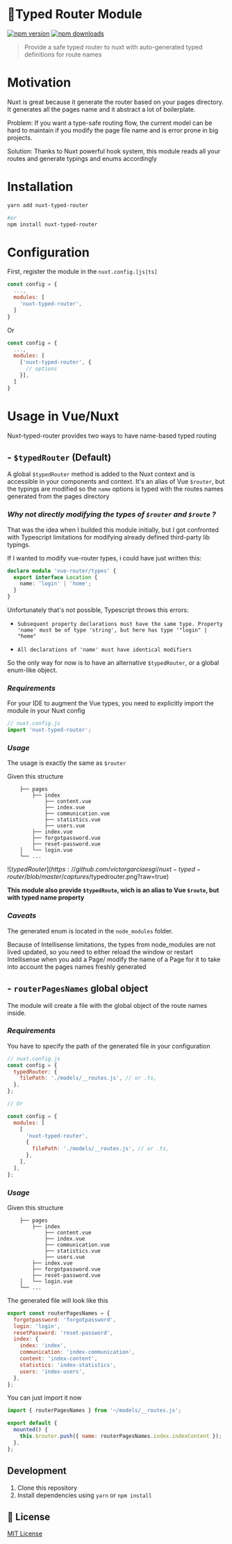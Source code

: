 # 🚦Typed Router Module

[![npm version][npm-version-src]][npm-version-href]
[![npm downloads][npm-downloads-src]][npm-downloads-href]

> Provide a safe typed router to nuxt with auto-generated typed definitions for route names

# Motivation

Nuxt is great because it generate the router based on your pages directory. It generates all the pages name and it abstract a lot of boilerplate.

Problem: If you want a type-safe routing flow, the current model can be hard to maintain if you modify the page file name and is error prone in big projects.

Solution: Thanks to Nuxt powerful hook system, this module reads all your routes and generate typings and enums accordingly

# Installation

```bash
yarn add nuxt-typed-router

#or
npm install nuxt-typed-router
```

# Configuration

First, register the module in the `nuxt.config.[js|ts]`

```javascript
const config = {
  ...,
  modules: [
    'nuxt-typed-router',
  ]
}
```

Or

```javascript
const config = {
  ...,
  modules: [
    ['nuxt-typed-router', {
      // options
    }],
  ]
}
```

# Usage in Vue/Nuxt

Nuxt-typed-router provides two ways to have name-based typed routing

## - `$typedRouter` (Default)

A global `$typedRouter` method is added to the Nuxt context and is accessible in your components and context. It's an alias of Vue `$router`, but the typings are modified so the `name` options is typed with the routes names generated from the pages directory

### _Why not directly modifying the types of `$router` and `$route` ?_

That was the idea when I builded this module initially, but I got confronted with Typescript limitations for modifying already defined third-party lib typings.

If I wanted to modify vue-router types, i could have just written this:

```typescript
declare module 'vue-router/types' {
  export interface Location {
    name: 'login' | 'home';
  }
}
```

Unfortunately that's not possible, Typescript throws this errors:

- `Subsequent property declarations must have the same type. Property 'name' must be of type 'string', but here has type '"login" | "home"`

- `All declarations of 'name' must have identical modifiers`

So the only way for now is to have an alternative `$typedRouter`, or a global enum-like object.

### _Requirements_

For your IDE to augment the Vue types, you need to explicitly import the module in your Nuxt config

```javascript
// nuxt.config.js
import 'nuxt-typed-router';
```

### _Usage_

The usage is exactly the same as `$router`

Given this structure

        ├── pages
            ├── index
                ├── content.vue
                ├── index.vue
                ├── communication.vue
                ├── statistics.vue
                ├── users.vue
            ├── index.vue
            ├── forgotpassword.vue
            ├── reset-password.vue
        │   └── login.vue
        └── ...

![$typedRouter](https://github.com/victorgarciaesgi/nuxt-typed-router/blob/master/captures/$typedrouter.png?raw=true)

**This module also provide `$typedRoute`, wich is an alias to Vue `$route`, but with typed name property**

### **_Caveats_**

The generated enum is located in the `node_modules` folder.

Because of Intellisense limitations, the types from node_modules are not lived updated, so you need to either reload the window or restart Intellisense when you add a Page/ modify the name of a Page for it to take into account the pages names freshly generated

## - `routerPagesNames` global object

The module will create a file with the global object of the route names inside.

### **_Requirements_**

You have to specify the path of the generated file in your configuration

```javascript
// nuxt.config.js
const config = {
  typedRouter: {
    filePath: './models/__routes.js', // or .ts,
  },
};

// Or

const config = {
  modules: [
    [
      'nuxt-typed-router',
      {
        filePath: './models/__routes.js', // or .ts,
      },
    ],
  ],
};
```

### _Usage_

Given this structure

        ├── pages
            ├── index
                ├── content.vue
                ├── index.vue
                ├── communication.vue
                ├── statistics.vue
                ├── users.vue
            ├── index.vue
            ├── forgotpassword.vue
            ├── reset-password.vue
        │   └── login.vue
        └── ...

The generated file will look like this

```javascript
export const routerPagesNames = {
  forgotpassword: 'forgotpassword',
  login: 'login',
  resetPassword: 'reset-password',
  index: {
    index: 'index',
    communication: 'index-communication',
    content: 'index-content',
    statistics: 'index-statistics',
    users: 'index-users',
  },
};
```

You can just import it now

```javascript
import { routerPagesNames } from '~/models/__routes.js';

export default {
  mounted() {
    this.$router.push({ name: routerPagesNames.index.indexContent });
  },
};
```

## Development

1. Clone this repository
2. Install dependencies using `yarn` or `npm install`

## 📑 License

[MIT License](./LICENSE)

<!-- Badges -->

[npm-version-src]: https://img.shields.io/npm/v/nuxt-typed-router
[npm-version-href]: https://www.npmjs.com/package/nuxt-typed-router
[npm-downloads-src]: https://img.shields.io/npm/dt/nuxt-typed-router
[npm-downloads-href]: https://www.npmjs.com/package/nuxt-typed-router
